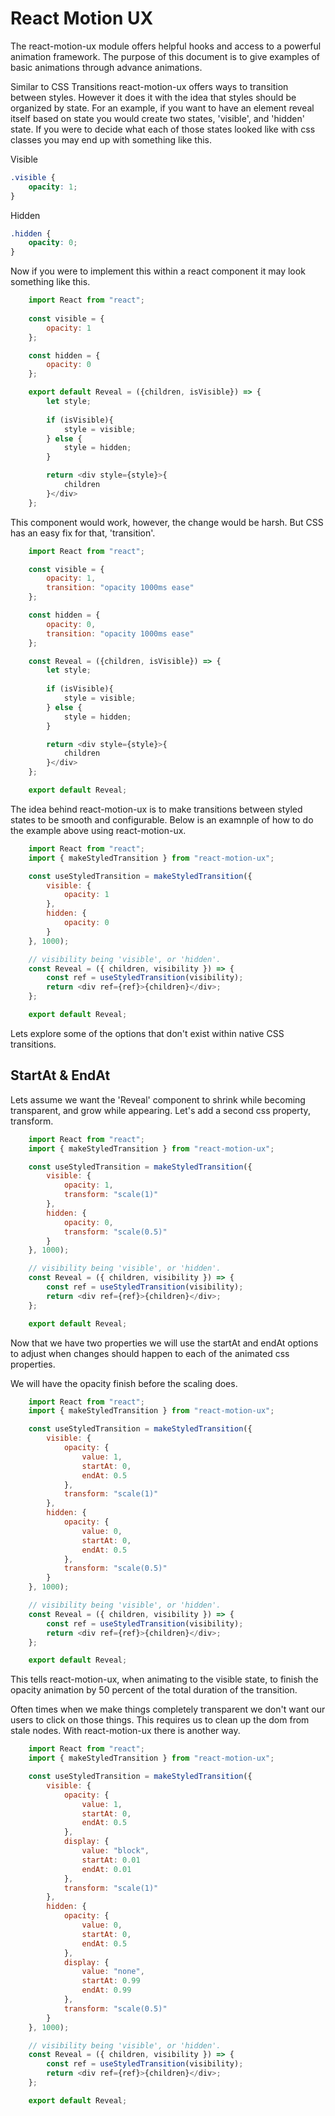# React Motion UX

The react-motion-ux module offers helpful hooks and access to a powerful animation framework. The purpose of this document is to give examples of basic animations through advance animations.

Similar to CSS Transitions react-motion-ux offers ways to transition between styles. However it does it with the idea that styles should be organized by state. For an example, if you want to have an element reveal itself based on state you would create two states, 'visible', and 'hidden' state. If you were to decide what each of those states looked like with css classes you may end up with something like this.

Visible
```css
.visible {
    opacity: 1;
}
```

Hidden
```css
.hidden {
    opacity: 0;
}
```

Now if you were to implement this within a react component it may look something like this.
```javascript
    import React from "react";
    
    const visible = {
        opacity: 1
    };

    const hidden = {
        opacity: 0
    };

    export default Reveal = ({children, isVisible}) => {
        let style;
        
        if (isVisible){
            style = visible;
        } else {
            style = hidden;
        }

        return <div style={style}>{
            children
        }</div>
    };
```

This component would work, however, the change would be harsh. But CSS has an easy fix for that, 'transition'.

```javascript
    import React from "react";

    const visible = {
        opacity: 1,
        transition: "opacity 1000ms ease"
    };

    const hidden = {
        opacity: 0,
        transition: "opacity 1000ms ease"
    };

    const Reveal = ({children, isVisible}) => {
        let style;
        
        if (isVisible){
            style = visible;
        } else {
            style = hidden;
        }

        return <div style={style}>{
            children
        }</div>
    };

    export default Reveal;
```

The idea behind react-motion-ux is to make transitions between styled states to be smooth and configurable. Below is an examnple of how to do the example above using react-motion-ux.

```javascript
    import React from "react";
    import { makeStyledTransition } from "react-motion-ux";

    const useStyledTransition = makeStyledTransition({
        visible: {
            opacity: 1
        },
        hidden: {
            opacity: 0
        }
    }, 1000);

    // visibility being 'visible', or 'hidden'.
    const Reveal = ({ children, visibility }) => {
        const ref = useStyledTransition(visibility);
        return <div ref={ref}>{children}</div>;
    };

    export default Reveal;

```

Lets explore some of the options that don't exist within native CSS transitions.

## StartAt & EndAt

Lets assume we want the 'Reveal' component to shrink while becoming transparent, and grow while appearing. Let's add a second css property, transform.
```javascript
    import React from "react";
    import { makeStyledTransition } from "react-motion-ux";

    const useStyledTransition = makeStyledTransition({
        visible: {
            opacity: 1,
            transform: "scale(1)"
        },
        hidden: {
            opacity: 0,
            transform: "scale(0.5)"
        }
    }, 1000);

    // visibility being 'visible', or 'hidden'.
    const Reveal = ({ children, visibility }) => {
        const ref = useStyledTransition(visibility);
        return <div ref={ref}>{children}</div>;
    };

    export default Reveal;
```

Now that we have two properties we will use the startAt and endAt options to adjust when changes should happen to each of the animated css properties.

We will have the opacity finish before the scaling does.
```javascript
    import React from "react";
    import { makeStyledTransition } from "react-motion-ux";

    const useStyledTransition = makeStyledTransition({
        visible: {
            opacity: {
                value: 1,
                startAt: 0,
                endAt: 0.5
            },
            transform: "scale(1)"
        },
        hidden: {
            opacity: {
                value: 0,
                startAt: 0,
                endAt: 0.5
            },
            transform: "scale(0.5)"
        }
    }, 1000);

    // visibility being 'visible', or 'hidden'.
    const Reveal = ({ children, visibility }) => {
        const ref = useStyledTransition(visibility);
        return <div ref={ref}>{children}</div>;
    };

    export default Reveal;
```

This tells react-motion-ux, when animating to the visible state, to finish the opacity animation by 50 percent of the total duration of the transition. 

Often times when we make things completely transparent we don't want our users to click on those things. This requires us to clean up the dom from stale nodes. With react-motion-ux there is another way.

```javascript
    import React from "react";
    import { makeStyledTransition } from "react-motion-ux";

    const useStyledTransition = makeStyledTransition({
        visible: {
            opacity: {
                value: 1,
                startAt: 0,
                endAt: 0.5
            },
            display: {
                value: "block",
                startAt: 0.01
                endAt: 0.01
            },
            transform: "scale(1)"
        },
        hidden: {
            opacity: {
                value: 0,
                startAt: 0,
                endAt: 0.5
            },
            display: {
                value: "none",
                startAt: 0.99
                endAt: 0.99
            },
            transform: "scale(0.5)"
        }
    }, 1000);

    // visibility being 'visible', or 'hidden'.
    const Reveal = ({ children, visibility }) => {
        const ref = useStyledTransition(visibility);
        return <div ref={ref}>{children}</div>;
    };

    export default Reveal;
```